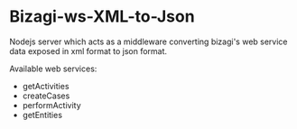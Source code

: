 Bizagi-ws-XML-to-Json
=====================

Nodejs server which acts as a middleware converting bizagi's web service data exposed in xml format to json format.

Available web services:

  - getActivities
  - createCases
  - performActivity
  - getEntities


